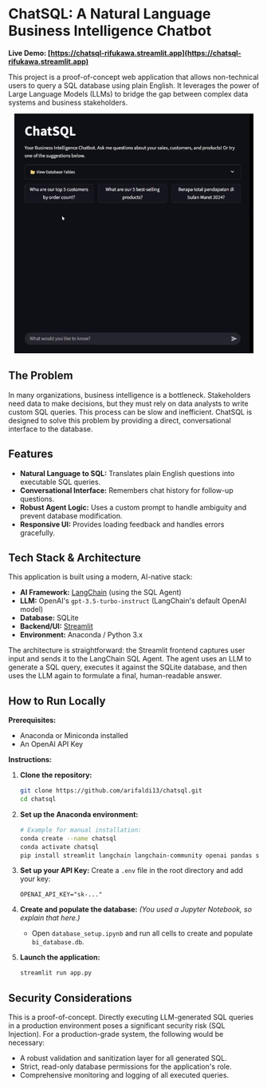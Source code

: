 # ChatSQL: A Natural Language Business Intelligence Chatbot

**Live Demo: [https://chatsql-rifukawa.streamlit.app](https://chatsql-rifukawa.streamlit.app)**

This project is a proof-of-concept web application that allows non-technical users to query a SQL database using plain English. It leverages the power of Large Language Models (LLMs) to bridge the gap between complex data systems and business stakeholders.

<p align="center">
  <img src="showcase.gif" />
</p>


## The Problem

In many organizations, business intelligence is a bottleneck. Stakeholders need data to make decisions, but they must rely on data analysts to write custom SQL queries. This process can be slow and inefficient. ChatSQL is designed to solve this problem by providing a direct, conversational interface to the database.


## Features

- **Natural Language to SQL:** Translates plain English questions into executable SQL queries.
- **Conversational Interface:** Remembers chat history for follow-up questions.
- **Robust Agent Logic:** Uses a custom prompt to handle ambiguity and prevent database modification.
- **Responsive UI:** Provides loading feedback and handles errors gracefully.


## Tech Stack & Architecture

This application is built using a modern, AI-native stack:

- **AI Framework:** [LangChain](https://www.langchain.com/) (using the SQL Agent)
- **LLM:** OpenAI's `gpt-3.5-turbo-instruct` (LangChain's default OpenAI model)
- **Database:** SQLite
- **Backend/UI:** [Streamlit](https://streamlit.io/)
- **Environment:** Anaconda / Python 3.x

The architecture is straightforward: the Streamlit frontend captures user input and sends it to the LangChain SQL Agent. The agent uses an LLM to generate a SQL query, executes it against the SQLite database, and then uses the LLM again to formulate a final, human-readable answer.


## How to Run Locally

**Prerequisites:**
- Anaconda or Miniconda installed
- An OpenAI API Key

**Instructions:**
1.  **Clone the repository:**
    ```bash
    git clone https://github.com/arifaldi13/chatsql.git
    cd chatsql
    ```
2.  **Set up the Anaconda environment:**
    ```bash
    # Example for manual installation:
    conda create --name chatsql
    conda activate chatsql
    pip install streamlit langchain langchain-community openai pandas sqlalchemy
    ```
3.  **Set up your API Key:**
    Create a `.env` file in the root directory and add your key:
    ```
    OPENAI_API_KEY="sk-..."
    ```
4.  **Create and populate the database:**
    *(You used a Jupyter Notebook, so explain that here.)*
    - Open `database_setup.ipynb` and run all cells to create and populate `bi_database.db`.

5.  **Launch the application:**
    ```bash
    streamlit run app.py
    ```

## Security Considerations

This is a proof-of-concept. Directly executing LLM-generated SQL queries in a production environment poses a significant security risk (SQL Injection). For a production-grade system, the following would be necessary:

- A robust validation and sanitization layer for all generated SQL.
- Strict, read-only database permissions for the application's role.
- Comprehensive monitoring and logging of all executed queries.